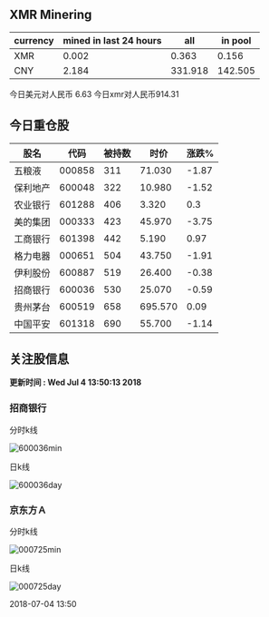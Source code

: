 ## XMR Minering

|currency|mined in last 24 hours|all|in pool|
|---|---|---|---|
|XMR|0.002|0.363|0.156|
|CNY|2.184|331.918|142.505|

今日美元对人民币 6.63	今日xmr对人民币914.31


## 今日重仓股 

|股名|代码|被持数|时价|涨跌%|
|---|---|---|---|---|
|五粮液|000858|311|71.030|-1.87|
|保利地产|600048|322|10.980|-1.52|
|农业银行|601288|406|3.320|0.3|
|美的集团|000333|423|45.970|-3.75|
|工商银行|601398|442|5.190|0.97|
|格力电器|000651|504|43.750|-1.91|
|伊利股份|600887|519|26.400|-0.38|
|招商银行|600036|530|25.070|-0.59|
|贵州茅台|600519|658|695.570|0.09|
|中国平安|601318|690|55.700|-1.14|

## 关注股信息
**更新时间 : Wed Jul  4 13:50:13 2018**
### 招商银行 
分时k线

![600036min](http://image.sinajs.cn/newchart/min/n/sh600036.gif)

日k线

![600036day](http://image.sinajs.cn/newchart/daily/n/sh600036.gif)

### 京东方Ａ 
分时k线

![000725min](http://image.sinajs.cn/newchart/min/n/sz000725.gif)

日k线

![000725day](http://image.sinajs.cn/newchart/daily/n/sz000725.gif)

2018-07-04 13:50